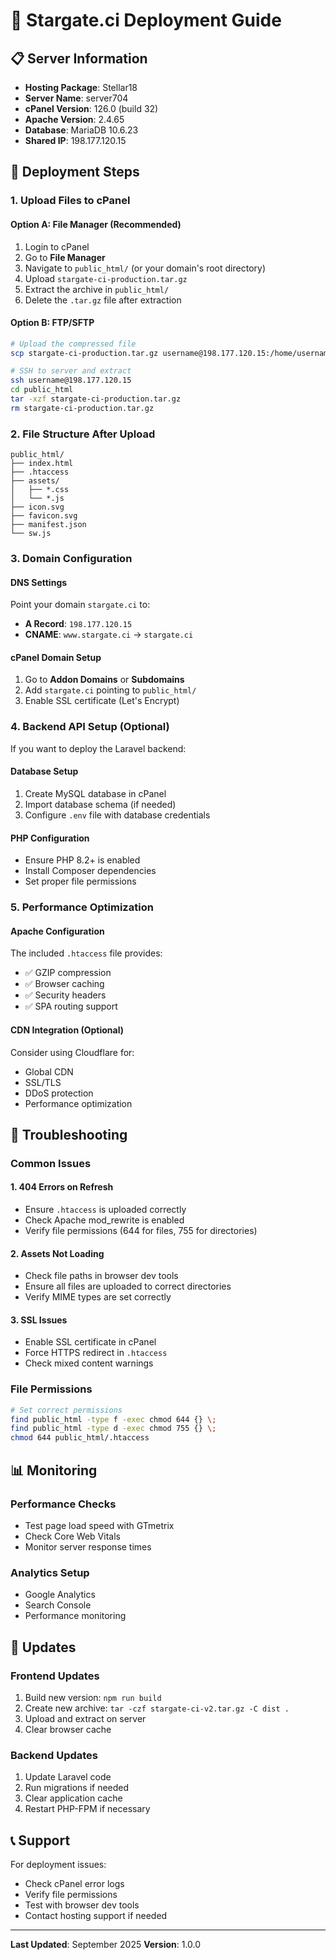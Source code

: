 # 🚀 Stargate.ci Deployment Guide

## 📋 Server Information
- **Hosting Package**: Stellar18
- **Server Name**: server704
- **cPanel Version**: 126.0 (build 32)
- **Apache Version**: 2.4.65
- **Database**: MariaDB 10.6.23
- **Shared IP**: 198.177.120.15

## 🎯 Deployment Steps

### 1. Upload Files to cPanel

#### Option A: File Manager (Recommended)
1. Login to cPanel
2. Go to **File Manager**
3. Navigate to `public_html/` (or your domain's root directory)
4. Upload `stargate-ci-production.tar.gz`
5. Extract the archive in `public_html/`
6. Delete the `.tar.gz` file after extraction

#### Option B: FTP/SFTP
```bash
# Upload the compressed file
scp stargate-ci-production.tar.gz username@198.177.120.15:/home/username/public_html/

# SSH to server and extract
ssh username@198.177.120.15
cd public_html
tar -xzf stargate-ci-production.tar.gz
rm stargate-ci-production.tar.gz
```

### 2. File Structure After Upload
```
public_html/
├── index.html
├── .htaccess
├── assets/
│   ├── *.css
│   └── *.js
├── icon.svg
├── favicon.svg
├── manifest.json
└── sw.js
```

### 3. Domain Configuration

#### DNS Settings
Point your domain `stargate.ci` to:
- **A Record**: `198.177.120.15`
- **CNAME**: `www.stargate.ci` → `stargate.ci`

#### cPanel Domain Setup
1. Go to **Addon Domains** or **Subdomains**
2. Add `stargate.ci` pointing to `public_html/`
3. Enable SSL certificate (Let's Encrypt)

### 4. Backend API Setup (Optional)

If you want to deploy the Laravel backend:

#### Database Setup
1. Create MySQL database in cPanel
2. Import database schema (if needed)
3. Configure `.env` file with database credentials

#### PHP Configuration
- Ensure PHP 8.2+ is enabled
- Install Composer dependencies
- Set proper file permissions

### 5. Performance Optimization

#### Apache Configuration
The included `.htaccess` file provides:
- ✅ GZIP compression
- ✅ Browser caching
- ✅ Security headers
- ✅ SPA routing support

#### CDN Integration (Optional)
Consider using Cloudflare for:
- Global CDN
- SSL/TLS
- DDoS protection
- Performance optimization

## 🔧 Troubleshooting

### Common Issues

#### 1. 404 Errors on Refresh
- Ensure `.htaccess` is uploaded correctly
- Check Apache mod_rewrite is enabled
- Verify file permissions (644 for files, 755 for directories)

#### 2. Assets Not Loading
- Check file paths in browser dev tools
- Ensure all files are uploaded to correct directories
- Verify MIME types are set correctly

#### 3. SSL Issues
- Enable SSL certificate in cPanel
- Force HTTPS redirect in `.htaccess`
- Check mixed content warnings

### File Permissions
```bash
# Set correct permissions
find public_html -type f -exec chmod 644 {} \;
find public_html -type d -exec chmod 755 {} \;
chmod 644 public_html/.htaccess
```

## 📊 Monitoring

### Performance Checks
- Test page load speed with GTmetrix
- Check Core Web Vitals
- Monitor server response times

### Analytics Setup
- Google Analytics
- Search Console
- Performance monitoring

## 🔄 Updates

### Frontend Updates
1. Build new version: `npm run build`
2. Create new archive: `tar -czf stargate-ci-v2.tar.gz -C dist .`
3. Upload and extract on server
4. Clear browser cache

### Backend Updates
1. Update Laravel code
2. Run migrations if needed
3. Clear application cache
4. Restart PHP-FPM if necessary

## 📞 Support

For deployment issues:
- Check cPanel error logs
- Verify file permissions
- Test with browser dev tools
- Contact hosting support if needed

---

**Last Updated**: September 2025
**Version**: 1.0.0
